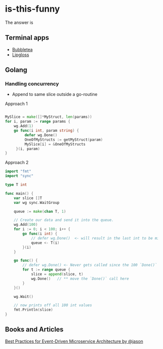 # is-this-funny
The answer is

## Terminal apps

- [Bubbletea](https://github.com/charmbracelet/bubbletea)
- [Lipgloss](https://github.com/charmbracelet/lipgloss)

## Golang

### Handling concurrency
- Append to same slice outside a go-routine

Approach 1

```go

MySlice = make([]*MyStruct, len(params))
for i, param := range params {
    wg.Add(1)
    go func(i int, param string) {
         defer wg.Done()
         OneOfMyStructs := getMyStruct(param)
         MySlice[i] = &OneOfMyStructs
     }(i, param)
}
```

Approach 2

```go
import "fmt"
import "sync"

type T int

func main() {
    var slice []T
    var wg sync.WaitGroup

    queue := make(chan T, 1)

    // Create our data and send it into the queue.
    wg.Add(100)
    for i := 0; i < 100; i++ {
        go func(i int) {
            // defer wg.Done()  <- will result in the last int to be missed in the receiving channel
            queue <- T(i)
        }(i)
    }

    go func() {
        // defer wg.Done() <- Never gets called since the 100 `Done()` calls are made above, resulting in the `Wait()` to continue on before this is executed
        for t := range queue {
            slice = append(slice, t)
            wg.Done()   // ** move the `Done()` call here
        }
    }()

    wg.Wait()

    // now prints off all 100 int values
    fmt.Println(slice)
}
```
## Books and Articles
[Best Practices for Event-Driven Microservice Architecture by @jason](https://hackernoon.com/best-practices-for-event-driven-microservice-architecture-e034p21lk)


